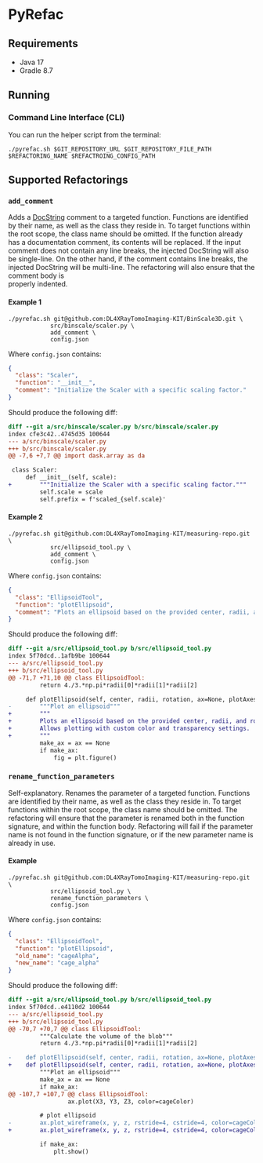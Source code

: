 # PyRefac

## Requirements

- Java 17
- Gradle 8.7

## Running

### Command Line Interface (CLI)

You can run the helper script from the terminal:

```shell
./pyrefac.sh $GIT_REPOSITORY_URL $GIT_REPOSITORY_FILE_PATH $REFACTORING_NAME $REFACTROING_CONFIG_PATH
```

## Supported Refactorings

### `add_comment`

Adds a [DocString](https://peps.python.org/pep-0257/) comment to a targeted function. Functions are identified by their
name, as well as the class they reside in. To target functions within the root scope, the class name should be omitted.
If the function already has a documentation comment, its contents will be replaced. If the input comment does not
contain any line breaks, the injected DocString will also be single-line. On the other hand, if the comment contains
line breaks, the injected DocString will be multi-line. The refactoring will also ensure that the comment body is\
properly indented.

#### Example 1

```shell
./pyrefac.sh git@github.com:DL4XRayTomoImaging-KIT/BinScale3D.git \
            src/binscale/scaler.py \
            add_comment \
            config.json
```

Where `config.json` contains:

```json
{
  "class": "Scaler",
  "function": "__init__",
  "comment": "Initialize the Scaler with a specific scaling factor."
}
```

Should produce the following diff:

```diff
diff --git a/src/binscale/scaler.py b/src/binscale/scaler.py
index cfe3c42..4745d35 100644
--- a/src/binscale/scaler.py
+++ b/src/binscale/scaler.py
@@ -7,6 +7,7 @@ import dask.array as da

 class Scaler:
     def __init__(self, scale):
+        """Initialize the Scaler with a specific scaling factor."""
         self.scale = scale
         self.prefix = f'scaled_{self.scale}'
```

#### Example 2

```shell
./pyrefac.sh git@github.com:DL4XRayTomoImaging-KIT/measuring-repo.git \
            src/ellipsoid_tool.py \
            add_comment \
            config.json
```

Where `config.json` contains:

```json
{
  "class": "EllipsoidTool",
  "function": "plotEllipsoid",
  "comment": "Plots an ellipsoid based on the provided center, radii, and rotation matrix.\nAllows plotting with custom color and transparency settings."
}
```

Should produce the following diff:

```diff
diff --git a/src/ellipsoid_tool.py b/src/ellipsoid_tool.py
index 5f70dcd..1afb9be 100644
--- a/src/ellipsoid_tool.py
+++ b/src/ellipsoid_tool.py
@@ -71,7 +71,10 @@ class EllipsoidTool:
         return 4./3.*np.pi*radii[0]*radii[1]*radii[2]

     def plotEllipsoid(self, center, radii, rotation, ax=None, plotAxes=False, cageColor='b', cageAlpha=0.2):
-        """Plot an ellipsoid"""
+        """
+        Plots an ellipsoid based on the provided center, radii, and rotation matrix.
+        Allows plotting with custom color and transparency settings.
+        """
         make_ax = ax == None
         if make_ax:
             fig = plt.figure()
```

### `rename_function_parameters`

Self-explanatory. Renames the parameter of a targeted function. Functions are identified by their name, as well as the
class they reside in. To target functions within the root scope, the class name should be omitted. The refactoring will
ensure that the parameter is renamed both in the function signature, and within the function body. Refactoring will fail
if the parameter name is not found in the function signature, or if the new parameter name is already in use.

#### Example

```shell
./pyrefac.sh git@github.com:DL4XRayTomoImaging-KIT/measuring-repo.git \
            src/ellipsoid_tool.py \
            rename_function_parameters \
            config.json
```

Where `config.json` contains:

```json
{
  "class": "EllipsoidTool",
  "function": "plotEllipsoid",
  "old_name": "cageAlpha",
  "new_name": "cage_alpha"
}
```

Should produce the following diff:

```diff
diff --git a/src/ellipsoid_tool.py b/src/ellipsoid_tool.py
index 5f70dcd..e4110d2 100644
--- a/src/ellipsoid_tool.py
+++ b/src/ellipsoid_tool.py
@@ -70,7 +70,7 @@ class EllipsoidTool:
         """Calculate the volume of the blob"""
         return 4./3.*np.pi*radii[0]*radii[1]*radii[2]

-    def plotEllipsoid(self, center, radii, rotation, ax=None, plotAxes=False, cageColor='b', cageAlpha=0.2):
+    def plotEllipsoid(self, center, radii, rotation, ax=None, plotAxes=False, cageColor='b', cage_alpha=0.2):
         """Plot an ellipsoid"""
         make_ax = ax == None
         if make_ax:
@@ -107,7 +107,7 @@ class EllipsoidTool:
                 ax.plot(X3, Y3, Z3, color=cageColor)

         # plot ellipsoid
-        ax.plot_wireframe(x, y, z, rstride=4, cstride=4, color=cageColor, alpha=cageAlpha)
+        ax.plot_wireframe(x, y, z, rstride=4, cstride=4, color=cageColor, alpha=cage_alpha)

         if make_ax:
             plt.show()
```
